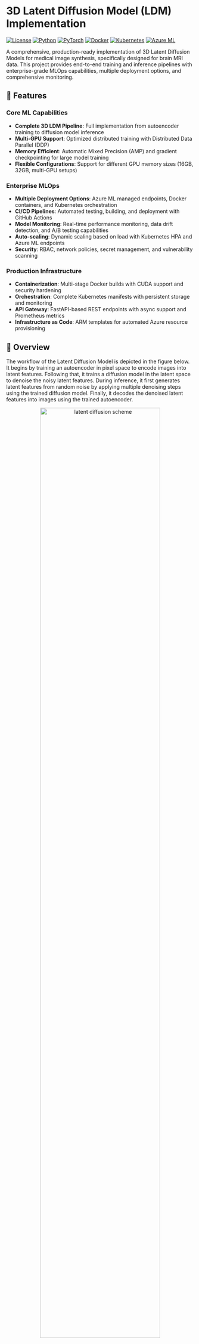 # 3D Latent Diffusion Model (LDM) Implementation

<!-- 
  Project badges provide quick visual overview of:
  - License: MIT (open source, permissive)
  - Python: 3.8+ (minimum version requirement)  
  - PyTorch: 2.0+ (deep learning framework)
  - Docker: Container-ready deployment
  - Kubernetes: Production orchestration support
  - Azure ML: Cloud ML platform integration
-->
[![License](https://img.shields.io/badge/license-MIT-blue.svg)](LICENSE)
[![Python](https://img.shields.io/badge/python-3.8+-blue.svg)](https://python.org)
[![PyTorch](https://img.shields.io/badge/pytorch-2.0+-red.svg)](https://pytorch.org)
[![Docker](https://img.shields.io/badge/docker-ready-blue.svg)](https://docker.com)
[![Kubernetes](https://img.shields.io/badge/kubernetes-ready-blue.svg)](https://kubernetes.io)
[![Azure ML](https://img.shields.io/badge/azure%20ml-integrated-blue.svg)](https://azure.microsoft.com/services/machine-learning/)

<!-- 
  Project Description:
  This is a comprehensive implementation designed for medical imaging professionals and ML engineers
  who need production-ready 3D image generation capabilities. The project emphasizes:
  - Medical image synthesis for brain MRI data
  - Enterprise-grade deployment options
  - Multi-GPU training optimization
  - Complete MLOps lifecycle support
-->
A comprehensive, production-ready implementation of 3D Latent Diffusion Models for medical image synthesis, specifically designed for brain MRI data. This project provides end-to-end training and inference pipelines with enterprise-grade MLOps capabilities, multiple deployment options, and comprehensive monitoring.

## 🚀 Features

<!-- 
  Features are organized into three categories:
  1. Core ML Capabilities: The actual AI/ML functionality
  2. Enterprise MLOps: Production deployment and operations
  3. Production Infrastructure: Technical infrastructure support
-->

### Core ML Capabilities
<!-- These features focus on the machine learning aspects -->
- **Complete 3D LDM Pipeline**: Full implementation from autoencoder training to diffusion model inference
- **Multi-GPU Support**: Optimized distributed training with Distributed Data Parallel (DDP)
- **Memory Efficient**: Automatic Mixed Precision (AMP) and gradient checkpointing for large model training
- **Flexible Configurations**: Support for different GPU memory sizes (16GB, 32GB, multi-GPU setups)

### Enterprise MLOps
<!-- These features enable production deployment and monitoring -->
- **Multiple Deployment Options**: Azure ML managed endpoints, Docker containers, and Kubernetes orchestration
- **CI/CD Pipelines**: Automated testing, building, and deployment with GitHub Actions
- **Model Monitoring**: Real-time performance monitoring, data drift detection, and A/B testing capabilities
- **Auto-scaling**: Dynamic scaling based on load with Kubernetes HPA and Azure ML endpoints
- **Security**: RBAC, network policies, secret management, and vulnerability scanning

### Production Infrastructure
<!-- These features provide the technical foundation for enterprise deployment -->
- **Containerization**: Multi-stage Docker builds with CUDA support and security hardening
- **Orchestration**: Complete Kubernetes manifests with persistent storage and monitoring
- **API Gateway**: FastAPI-based REST endpoints with async support and Prometheus metrics
- **Infrastructure as Code**: ARM templates for automated Azure resource provisioning

## 📖 Overview

<!-- 
  Technical Overview:
  The Latent Diffusion Model (LDM) works in two main phases:
  1. Training Phase: Train autoencoder + Train diffusion model in latent space
  2. Inference Phase: Generate noise → Denoise in latent space → Decode to image
  
  Benefits of working in latent space:
  - Reduced computational cost (smaller dimensionality)
  - Better training stability
  - Preserved semantic meaning
-->
The workflow of the Latent Diffusion Model is depicted in the figure below. It begins by training an autoencoder in pixel space to encode images into latent features. Following that, it trains a diffusion model in the latent space to denoise the noisy latent features. During inference, it first generates latent features from random noise by applying multiple denoising steps using the trained diffusion model. Finally, it decodes the denoised latent features into images using the trained autoencoder.

<p align="center">
  <img src="./figs/ldm.png" alt="latent diffusion scheme" width="80%">
</p>

## 📚 Background

<!-- 
  Academic Foundation:
  This implementation builds upon established research in:
  - Latent diffusion models (Stable Diffusion foundation)
  - Medical imaging applications
  - Brain tumor segmentation datasets
-->
This implementation is based on MONAI's latent diffusion model and follows these key papers:

- **[Latent Diffusion]**: Rombach, Robin, et al. "High-resolution image synthesis with latent diffusion models." CVPR 2022.
- **[Brain Imaging Generation]**: Pinaya et al. "Brain imaging generation with latent diffusion models"
- **[BRATS]**: Menze, Bjoern H., et al. "The multimodal brain tumor image segmentation benchmark (BRATS)."

## 🛠️ Installation

<!--
  Installation Prerequisites:
  - Python 3.8+: Required for modern PyTorch and MONAI features
  - CUDA GPU: Essential for reasonable training times (>16GB VRAM recommended)
  - PyTorch 2.0+: Needed for torch.compile() optimization
  - MONAI: Medical imaging specific deep learning library
-->

### Prerequisites
<!-- 
  Hardware Requirements:
  - CUDA GPU: Training 3D models requires significant GPU memory
  - 16GB+ VRAM: Minimum for basic training with reduced batch sizes
  - 32GB+ VRAM: Recommended for optimal training performance
  - Multi-GPU: Best for large-scale training and faster convergence
-->
- Python 3.8+
- CUDA-capable GPU (recommended: >16GB VRAM)
- PyTorch 2.0+
- MONAI

### Quick Setup
```bash
# Clone the repository
git clone <your-repo-url>
cd 3d_ldm

# Install dependencies - this includes PyTorch, MONAI, and all required packages
pip install -r requirements.txt

# Configure environment - copy template and edit with your specific paths
cp config/environment.json.example config/environment.json
# Edit environment.json with your paths
```

## 📊 Dataset

<!--
  Dataset Information:
  - BraTS: Brain Tumor Segmentation Challenge datasets
  - Medical Decathlon: Standardized medical imaging datasets
  - T1, T2, FLAIR: Different MRI sequence types
  - Important: Always check dataset licensing and usage requirements
-->
The example uses **BraTS 2016 and 2017** data from the [Medical Decathlon](http://medicaldecathlon.com/).

### Download Data
```bash
# This script automatically downloads and preprocesses the BraTS dataset
python download_brats_data.py -e ./config/environment.json
```

**Disclaimer**: We are not the host of the data. Please ensure you read and comply with the dataset's requirements and usage policies.

## 🚀 Quick Start

### 1. Configure Environment
<!--
  Configuration Steps:
  - model_dir: Where trained models will be saved
  - tfevent_path: TensorBoard logging directory
  - output_dir: Generated images and results
  - data_base_dir: Path to your downloaded BraTS dataset
-->
Edit `./config/environment.json`:
```json
{
  "model_dir": "path/to/save/models",
  "tfevent_path": "path/to/tensorboard/logs", 
  "output_dir": "path/to/generated/images",
  "data_base_dir": "path/to/brats/dataset"
}
```

### 2. Train Autoencoder
<!--
  Training Options:
  - Single GPU: Use config_train_32g.json for 32GB GPUs
  - Multi-GPU: Use config_train_multigpu.json for distributed training
  - Memory optimization: Use config_train_16g.json for smaller GPUs
-->
```bash
# Single GPU (32GB) - optimal for single high-memory GPU
python train_autoencoder.py -c ./config/config_train_32g.json -e ./config/environment.json -g 1

# Multi-GPU (Windows) - distributed training across multiple GPUs
train_autoencoder_multigpu.bat 4 config/config_train_multigpu.json true false
```

### 3. Train Diffusion Model
<!--
  Diffusion Training:
  - Requires pre-trained autoencoder from step 2
  - More computationally intensive than autoencoder training
  - Benefits significantly from multi-GPU setups
-->
```bash
# Single GPU - train diffusion model using latent features from autoencoder
python train_diffusion.py -c ./config/config_train_32g.json -e ./config/environment.json -g 1

# Multi-GPU (Linux/Mac) - faster diffusion training with distributed setup
./train_LDM.sh
```

### 4. Generate Images
<!--
  Inference Process:
  - Requires both trained autoencoder and diffusion model
  - --num parameter specifies number of images to generate
  - Generated images saved to output_dir specified in environment.json
-->
```bash
# Generate 5 synthetic brain MRI images
python inference.py -c ./config/config_train_32g.json -e ./config/environment.json --num 5
```

## 💻 Multi-GPU Training

<!--
  Multi-GPU Benefits:
  - Faster training: Linear speedup with number of GPUs
  - Larger batch sizes: Better gradient estimates
  - Memory pooling: Train larger models
  - Production readiness: Scales to enterprise workloads
-->
This implementation includes extensive multi-GPU optimizations:

### Key Features
<!--
  Technical Optimizations:
  - DDP: Distributed Data Parallel for efficient multi-GPU training
  - AMP: Automatic Mixed Precision reduces memory usage
  - Torch Compile: PyTorch 2.0+ performance optimization
  - Sync BN: Synchronized batch normalization across GPUs
  - Gradient Checkpointing: Trade compute for memory efficiency
-->
- **Distributed Data Parallel (DDP)** with static graph optimization
- **Automatic Mixed Precision (AMP)** for memory efficiency
- **Torch Compile** optimization (PyTorch 2.0+)
- **Synchronized Batch Normalization** across GPUs
- **Gradient Checkpointing** for memory reduction

### Usage Examples
```bash
# Windows Multi-GPU - 8 GPUs with full optimizations enabled
train_autoencoder_multigpu.bat 8 config/config_train_multigpu.json true true

# Linux/Mac Multi-GPU - using torchrun for distributed training
export NUM_GPUS_PER_NODE=8
torchrun --nproc_per_node=${NUM_GPUS_PER_NODE} --nnodes=1 \
    train_autoencoder.py -c ./config/config_train_32g.json -e ./config/environment.json -g ${NUM_GPUS_PER_NODE}
```

<!--
  Documentation Reference:
  For comprehensive multi-GPU setup, optimization strategies, and troubleshooting
-->
For detailed multi-GPU setup and optimization, see [README_MULTIGPU.md](./README_MULTIGPU.md).

## 📈 Results

<!--
  Results Visualization:
  - Training curves show model convergence over epochs
  - Reconstruction loss: How well autoencoder preserves input data
  - Diffusion loss: How well diffusion model learns denoising process
  - Generated samples: Quality of synthetic brain MRI images
-->

### Training Performance
<!-- Training curves demonstrate model convergence and learning stability -->
<p align="center">
  <img src="./figs/train_recon.png" alt="autoencoder train curve" width="45%">
  <img src="./figs/val_recon.png" alt="autoencoder validation curve" width="45%">
</p>

<p align="center">
  <img src="./figs/train_diffusion.png" alt="diffusion train curve" width="45%">
  <img src="./figs/val_diffusion.png" alt="diffusion validation curve" width="45%">
</p>

### Generated Samples
<!-- Examples of synthetic brain MRI images in different anatomical views -->
<p align="center">
  <img src="./figs/syn_axial.png" alt="generated axial" width="30%">
  <img src="./figs/syn_cor.png" alt="generated coronal" width="30%">
  <img src="./figs/syn_sag.png" alt="generated sagittal" width="30%">
</p>

## 🚀 Deployment Options

<!--
  Deployment Strategy Overview:
  Multiple deployment options are provided to support different use cases:
  1. Docker: Containerized deployment for consistency and portability
  2. Kubernetes: Production orchestration with scaling and monitoring
  3. Azure ML: Cloud-native deployment with managed infrastructure
  
  Each option has specific advantages:
  - Docker: Local development, testing, simple deployments
  - Kubernetes: Production workloads, auto-scaling, enterprise features
  - Azure ML: Managed service, cost optimization, integrated monitoring
-->
This project supports multiple deployment strategies to meet different production requirements:

### 1. 🐳 Docker Deployment

<!--
  Docker Deployment Benefits:
  - Consistent environment across development and production
  - Easy local testing and development
  - Portable across different infrastructure
  - Supports GPU acceleration for training and inference
-->

#### Quick Start with Docker
```powershell
# Build and run API server for production inference
.\mlops\docker\setup_docker.ps1 -Environment prod -Mode api

# Run training container for model development
.\mlops\docker\setup_docker.ps1 -Environment dev -Mode train

# Launch Jupyter notebook for interactive development
.\mlops\docker\setup_docker.ps1 -Environment dev -Mode jupyter
```

#### Manual Docker Commands
```bash
# Build production image with optimizations
docker build -t 3d-ldm:prod -f mlops/docker/Dockerfile --target production .

# Run API server with GPU support and volume mounts
docker run -d -p 8000:8000 --gpus all --name 3d-ldm-api \
  -v 3d-ldm-models:/app/models \
  -e MODE=api \
  3d-ldm:prod

# Health check - verify API is running
curl http://localhost:8000/health
```

### 2. ☸️ Kubernetes Deployment

<!--
  Kubernetes Benefits:
  - Production-grade orchestration
  - Auto-scaling based on load
  - High availability and fault tolerance
  - Enterprise security features
  - Integrated monitoring and logging
-->

#### Prerequisites
<!--
  Infrastructure Requirements:
  - Kubernetes cluster: Local (minikube/kind) or cloud (AKS/EKS/GKE)
  - kubectl: Command-line tool for cluster management
  - GPU operator: NVIDIA driver management for GPU workloads
-->
- Kubernetes cluster (local or cloud)
- kubectl configured
- NVIDIA GPU operator (for GPU workloads)

#### Deployment Commands
```bash
# Deploy complete application stack with all components
./mlops/kubernetes/setup_kubernetes.sh apply

# Check deployment status and pod health
./mlops/kubernetes/setup_kubernetes.sh status

# View logs from running pods
./mlops/kubernetes/setup_kubernetes.sh logs

# Run comprehensive health checks
./mlops/kubernetes/setup_kubernetes.sh health
```

#### Kubernetes Features
<!--
  Production Features:
  - HPA: Automatically scales pods based on resource utilization
  - PVC: Persistent volumes for model storage and data
  - Prometheus: Metrics collection and alerting
  - RBAC: Role-based access control for security
  - GPU scheduling: Efficient GPU resource allocation
-->
- **Auto-scaling**: Horizontal Pod Autoscaler (HPA) based on CPU/memory
- **Persistent Storage**: PVC for models, data, and outputs
- **Monitoring**: Prometheus metrics and Grafana dashboards
- **Security**: RBAC, network policies, and secret management
- **GPU Support**: Dedicated GPU nodes with taints and tolerations

### 3. ☁️ Azure Machine Learning

<!--
  Azure ML Advantages:
  - Managed infrastructure: No server management
  - Cost optimization: Pay only for compute used
  - Enterprise integration: Seamless with Azure services
  - MLOps features: Built-in experiment tracking and model registry
-->

#### Infrastructure Setup
```powershell
# Deploy complete Azure infrastructure including ML workspace, compute, storage
.\mlops\azure\deploy_azure.ps1 -Environment prod -ResourceGroup "3dldm-prod" -Location "East US"
```

#### Azure ML Features
<!--
  Managed Services:
  - Endpoints: Auto-scaling inference with load balancing
  - Compute: On-demand GPU clusters with spot instance support
  - MLflow: Integrated experiment tracking and model versioning
  - Datasets: Versioned data with lineage and governance
-->
- **Managed Endpoints**: Auto-scaling inference endpoints
- **Compute Clusters**: On-demand GPU clusters for training
- **Experiment Tracking**: MLflow integration with model registry
- **Data Versioning**: Azure ML datasets with lineage tracking
- **Cost Optimization**: Spot instances and automatic shutdown

### 4. 🔄 CI/CD Pipeline

<!--
  CI/CD Pipeline Benefits:
  - Automated quality assurance
  - Consistent deployment process
  - Reduced manual errors
  - Fast feedback loops
  - Multi-environment promotion
-->
The project includes a comprehensive GitHub Actions pipeline:

#### Pipeline Stages
<!--
  Pipeline Flow:
  1. Code Quality: Ensures code standards and security
  2. Testing: Validates functionality and performance
  3. Building: Creates deployable artifacts
  4. Deployment: Promotes through environments
  5. Monitoring: Verifies deployment success
-->
1. **Code Quality**: Linting, formatting, security scanning
2. **Testing**: Unit tests, integration tests, model validation
3. **Building**: Docker image building and vulnerability scanning
4. **Deployment**: Multi-environment deployment (dev → staging → prod)
5. **Monitoring**: Post-deployment health checks and performance monitoring

#### Trigger the Pipeline
```bash
# Push to main branch triggers production deployment pipeline
git push origin main

# Pull requests trigger testing and validation pipeline
git push origin feature/new-model
```

## 📊 Monitoring and Observability

<!--
  Observability Strategy:
  - Application metrics: Model-specific performance indicators
  - System metrics: Infrastructure health and resource usage
  - Business metrics: Usage patterns and error rates
  - Distributed tracing: Request flow across services
-->

### Application Metrics
<!--
  Key Performance Indicators:
  - Inference latency: Response time for image generation
  - Throughput: Images generated per second
  - Accuracy: Model quality metrics
  - Resource utilization: GPU, CPU, memory usage
-->
- **Model Performance**: Inference latency, throughput, accuracy
- **System Health**: CPU, memory, GPU utilization
- **Data Quality**: Input validation, drift detection
- **Error Tracking**: Exception rates, failure patterns

### Monitoring Stack
<!--
  Monitoring Tools:
  - Prometheus: Open-source metrics collection
  - Grafana: Visualization and alerting dashboards
  - Azure Monitor: Cloud-native monitoring for Azure deployments
  - MLflow: ML-specific experiment and model tracking
-->
- **Prometheus**: Metrics collection and alerting
- **Grafana**: Visualization dashboards
- **Azure Monitor**: Cloud-native monitoring (for Azure deployments)
- **MLflow**: Experiment tracking and model versioning

### Access Monitoring
```bash
# Local monitoring (Kubernetes) - access Grafana dashboard
kubectl port-forward -n monitoring svc/grafana 3000:80

# Azure monitoring - get Application Insights connection
az ml workspace show --name <workspace-name> --query "applicationInsights"
```

## 🛡️ Security and Compliance

<!--
  Security Framework:
  - Defense in depth: Multiple layers of security controls
  - Zero trust: Never trust, always verify
  - Compliance ready: Meets enterprise security standards
  - Automated security: Security scanning in CI/CD pipeline
-->

### Security Features
<!--
  Container Security:
  - Non-root execution: Reduces attack surface
  - Read-only filesystems: Prevents runtime modifications
  - Minimal base images: Fewer vulnerabilities
  - Security scanning: Automated vulnerability detection
-->
- **Container Security**: Non-root users, read-only filesystems, minimal base images
- **Network Security**: Network policies, ingress controls, TLS encryption
- **Secrets Management**: Kubernetes secrets, Azure Key Vault integration
- **Vulnerability Scanning**: Automated security scanning in CI/CD pipeline
- **RBAC**: Role-based access control for all resources

### Compliance
<!--
  Compliance Features:
  - Data privacy: GDPR/HIPAA considerations for medical data
  - Audit logging: Complete operational audit trail
  - Backup strategy: Data protection and disaster recovery
  - Multi-region: Geographic redundancy for high availability
-->
- **Data Privacy**: No data persistence in containers by default
- **Audit Logging**: Complete audit trail for all operations
- **Backup Strategy**: Automated model and data backups
- **Disaster Recovery**: Multi-region deployment capabilities
  <img src="./figs/train_diffusion.png" alt="latent diffusion train curve" width="45%">
  <img src="./figs/val_diffusion.png" alt="latent diffusion validation curve" width="45%">
</p>

### Generated Samples
<p align="center">
  <img src="./figs/syn_axial.png" width="30%">
  <img src="./figs/syn_sag.png" width="30%">
  <img src="./figs/syn_cor.png" width="30%">
</p>

## 📁 Project Structure

<!--
  Directory Organization:
  The project is organized into logical sections:
  - config/: All configuration files for different environments
  - mlops/: Complete MLOps infrastructure and deployment code
  - Core scripts: Training and inference functionality
  - Documentation: Comprehensive guides and troubleshooting
  
  This structure supports both research and production use cases.
-->

```
3d_ldm/
├── config/                      # Configuration files for different environments
│   ├── config_train_16g.json        # 16GB GPU optimized configuration
│   ├── config_train_32g.json        # 32GB GPU optimized configuration
│   ├── config_train_multigpu.json   # Multi-GPU distributed training config
│   ├── config_optimized.json        # Performance optimized settings
│   └── environment.json             # Environment paths and directories
├── mlops/                       # Complete MLOps and deployment infrastructure
│   ├── azure/                   # Azure cloud deployment resources
│   │   ├── workspace_config.yml     # Azure ML workspace configuration
│   │   ├── infrastructure.json      # ARM template for Azure resources
│   │   ├── deploy_azure.ps1         # Automated Azure deployment script
│   │   └── conda_env.yml            # Azure ML environment definition
│   ├── docker/                  # Container deployment and orchestration
│   │   ├── Dockerfile               # Multi-stage Docker build with CUDA
│   │   ├── api_server.py            # FastAPI REST API server
│   │   ├── entrypoint.sh            # Flexible container entry point
│   │   ├── health_check.py          # Container health monitoring
│   │   └── setup_docker.ps1         # Automated Docker setup script
│   ├── kubernetes/              # Kubernetes production orchestration
│   │   ├── deployment.yaml          # Application deployment manifests
│   │   ├── ingress.yaml             # Ingress controller and networking
│   │   ├── jobs.yaml                # Training and batch job definitions
│   │   ├── monitoring.yaml          # Prometheus monitoring setup
│   │   ├── storage.yaml             # Persistent volume configurations
│   │   ├── rbac.yaml                # Security and access permissions
│   │   └── setup_kubernetes.sh      # Kubernetes deployment automation
│   ├── deployment/              # Model deployment and serving
│   │   ├── score.py                 # Azure ML model scoring script
│   │   └── deployment_config.yml    # Deployment environment configuration
│   ├── monitoring/              # Observability and monitoring infrastructure
│   │   ├── model_monitor.py         # Model performance monitoring
│   │   ├── data_drift.py            # Data quality and drift detection
│   │   └── alerting_rules.yml       # Prometheus alerting configurations
│   └── pipelines/               # Automated training and inference pipelines
│       ├── training_pipeline.py     # Azure ML automated training pipeline
│       └── pipeline_config.yml      # Pipeline configuration parameters
├── .github/workflows/           # CI/CD automation and quality gates
│   └── deploy.yml               # GitHub Actions deployment pipeline
├── checkpoints/                 # Model artifacts and trained weights
│   └── autoencoder/             # Saved autoencoder model checkpoints
├── results/                     # Training outputs and experimental results
├── figs/                        # Visualization outputs and documentation figures
├── runs/                        # TensorBoard training logs and metrics
├── train_autoencoder.py         # Autoencoder training script (Phase 1)
├── train_diffusion.py           # Diffusion model training script (Phase 2)
├── inference.py                 # Model inference and image generation
├── utils.py                     # Shared utility functions and helpers
├── requirements.txt             # Python package dependencies
├── .gitignore                   # Git ignore patterns
├── LICENSE                      # License file
└── README.md                    # This file
```

## 🔧 Configuration Guide

<!--
  Configuration Strategy:
  Different configurations are provided for various hardware setups:
  - Memory optimization: Adjust batch size and model parameters
  - Hardware targeting: Specific settings for different GPU configurations  
  - Performance tuning: Balance between speed and memory usage
-->

### Training Configurations

#### For 16GB GPUs
<!--
  16GB Configuration:
  - Reduced model complexity: Fewer channels and attention layers
  - Smaller batch sizes: Memory efficient training
  - Gradient checkpointing: Trade compute for memory
-->
```json
{
  "autoencoder_def": {
    "spatial_dims": 3,
    "in_channels": 1,
    "out_channels": 1,
    "num_res_blocks": 2,
    "num_channels": [256, 512],
    "attention_levels": [false, true],
    "latent_channels": 8,
    "norm_num_groups": 32,
    "norm_eps": 1e-6,
    "with_encoder_nonlocal_attn": false,
    "with_decoder_nonlocal_attn": false
  }
}
```

#### For Multi-GPU Training
<!--
  Multi-GPU Configuration:
  - DDP backend: NCCL for optimal GPU communication
  - Timeout settings: Handle slow network connections
  - Optimizations: AMP, compile, synchronized batch norm
-->
```json
{
  "ddp_backend": "nccl",
  "ddp_timeout_seconds": 18000,
  "amp": true,
  "compile": true,
  "sync_bn": true
}
```

### Environment Configuration
<!--
  Directory Structure:
  - model_dir: Persistent storage for trained models
  - tfevent_path: TensorBoard logging for monitoring
  - output_dir: Generated images and evaluation results
  - data_base_dir: Input dataset location
-->
```json
{
  "model_dir": "./checkpoints",
  "tfevent_path": "./runs", 
  "output_dir": "./results",
  "data_base_dir": "./data/brats"
}
```

## 🐛 Troubleshooting

<!--
  Troubleshooting Philosophy:
  Common issues are categorized by type:
  - Memory issues: GPU memory optimization
  - Training issues: Multi-GPU and distributed training
  - Deployment issues: Container and infrastructure problems
-->

### Common Issues

#### CUDA Out of Memory
<!--
  Memory Optimization Strategies:
  - Reduce batch size: Immediate memory relief
  - Gradient checkpointing: Trade compute for memory
  - Mixed precision: Use FP16 for reduced memory usage
-->
```bash
# Reduce batch size in configuration file
"batch_size": 1

# Enable gradient checkpointing to save memory
"use_checkpointing": true

# Use Automatic Mixed Precision (AMP)
"amp": true
```

#### Multi-GPU Training Issues
<!--
  Multi-GPU Diagnostics:
  - Hardware check: Verify all GPUs are accessible
  - NCCL verification: Ensure communication backend works
  - Environment variables: Debug distributed training
-->
```bash
# Check GPU visibility and memory status
nvidia-smi

# Verify NCCL installation and version
python -c "import torch; print(torch.cuda.nccl.version())"

# Enable debug logging for distributed training
export NCCL_DEBUG=INFO
export NCCL_TIMEOUT=18000
```

#### Docker Issues
<!--
  Container Troubleshooting:
  - GPU access: Verify NVIDIA Docker runtime
  - Container logs: Debug application errors
  - Resource monitoring: Check container resource usage
-->
```bash
# Test NVIDIA Docker runtime and GPU access
docker run --rm --gpus all nvidia/cuda:11.8-base-ubuntu20.04 nvidia-smi

# View container logs for debugging
docker logs 3d-ldm-api

# Monitor container resource usage
docker stats
```

<!--
  Comprehensive Documentation:
  Additional documentation provides detailed guidance for specific use cases
-->
For comprehensive troubleshooting, see [TROUBLESHOOTING.md](./TROUBLESHOOTING.md).

## 📚 Documentation

<!--
  Documentation Ecosystem:
  Each document serves a specific purpose:
  - Multi-GPU Guide: Performance optimization for distributed training
  - Optimization Summary: Technical details of performance improvements
  - NaN Fix Guide: Debugging numerical stability issues
  - Troubleshooting: Comprehensive problem-solving guide
-->
- [Multi-GPU Training Guide](./README_MULTIGPU.md)
- [MLOps Optimization Summary](./MULTI_GPU_OPTIMIZATION_SUMMARY.md)  
- [NaN Fix Guide](./NaN_FIX_GUIDE.md)
- [Troubleshooting Guide](./TROUBLESHOOTING.md)

## 🤝 Contributing

<!--
  Contribution Workflow:
  Standard GitHub flow with emphasis on code quality and testing
  - Feature branches: Isolated development
  - Pull requests: Code review and quality gates
  - Testing: Automated validation before merge
-->
1. Fork the repository
2. Create a feature branch (`git checkout -b feature/new-feature`)
3. Commit your changes (`git commit -am 'Add new feature'`)
4. Push to the branch (`git push origin feature/new-feature`)
5. Create a Pull Request

## 📄 License

<!--
  MIT License:
  Permissive open source license allowing commercial use, modification, and distribution
-->
This project is licensed under the MIT License - see the [LICENSE](LICENSE) file for details.

## 🙏 Acknowledgments

<!--
  Attribution and Recognition:
  Proper credit to foundational work and tools that enabled this project
-->
- **MONAI Team**: For providing the foundational diffusion model implementation
- **Rombach et al.**: For the original Latent Diffusion Model paper
- **BraTS Challenge**: For providing the medical imaging dataset
- **PyTorch Team**: For the excellent deep learning framework


<!--
  Call to Action:
  Encourage community engagement and project visibility
-->
<p align="center">
  <strong>⭐ If this project helped you, please give it a star! ⭐</strong>
</p>
│   └── README.md           # MLOps setup guide
├── .github/workflows/       # CI/CD pipelines
├── figs/                    # Result figures
├── train_autoencoder.py     # Autoencoder training
├── train_diffusion.py       # Diffusion model training
├── inference.py             # Image generation
├── utils.py                 # Utility functions
├── visualize_image.py       # Visualization tools
├── 3d_ldm_tutorial.ipynb   # Interactive tutorial
└── docs/                    # Additional documentation
    ├── TROUBLESHOOTING.md   # Common issues and solutions
    ├── MULTI_GPU_OPTIMIZATION_SUMMARY.md
    └── NaN_FIX_GUIDE.md
```

## 🏭 MLOps and Production Deployment

This project includes a complete MLOps pipeline for production deployment:

### Azure ML Integration
- **Automated Training**: Scalable training pipelines on Azure ML compute
- **Model Registry**: Versioned model storage with MLflow integration
- **Experiment Tracking**: Comprehensive experiment logging and comparison
- **Environment Management**: Reproducible training environments

### CI/CD Pipeline
- **GitHub Actions**: Automated testing, training, and deployment
- **Multi-environment**: Staging and production deployment workflows
- **Quality Gates**: Code quality checks and model validation
- **Security Scanning**: Automated security vulnerability detection

### Model Deployment
- **REST API Endpoints**: Scalable inference endpoints with auto-scaling
- **Batch Inference**: Large-scale batch processing capabilities
- **A/B Testing**: Support for multiple model versions in production
- **Edge Deployment**: Options for edge and on-premises deployment

### Monitoring and Observability
- **Performance Monitoring**: Real-time latency, throughput, and error tracking
- **Data Drift Detection**: Automated detection of input data changes
- **Model Health**: Continuous model performance evaluation
- **Alerting**: Automated alerts for anomalies and performance degradation

**🚀 Quick MLOps Setup**: See [mlops/README.md](mlops/README.md) for detailed setup instructions.

## 🔧 Configuration

### GPU Memory Configurations
- **16GB GPU**: Use `config_train_16g.json`
- **32GB GPU**: Use `config_train_32g.json`
- **Multi-GPU**: Use `config_train_multigpu.json`

### Key Parameters
- `batch_size`: Adjust based on GPU memory
- `patch_size`: Must be divisible by 4 (autoencoder) or 16 (diffusion)
- `spacing`: Voxel spacing for resampling [1.0, 1.0, 1.0] for high resolution

## 🐛 Troubleshooting

Common issues and solutions are documented in:
- [TROUBLESHOOTING.md](./TROUBLESHOOTING.md) - General troubleshooting
- [NaN_FIX_GUIDE.md](./NaN_FIX_GUIDE.md) - Handling NaN values during training
- [MULTI_GPU_OPTIMIZATION_SUMMARY.md](./MULTI_GPU_OPTIMIZATION_SUMMARY.md) - Multi-GPU specific issues

## 🤝 Contributing

1. Fork the repository
2. Create a feature branch (`git checkout -b feature/amazing-feature`)
3. Commit your changes (`git commit -m 'Add amazing feature'`)
4. Push to the branch (`git push origin feature/amazing-feature`)
5. Open a Pull Request

## 📄 License

This project is licensed under the MIT License - see the [LICENSE](LICENSE) file for details.

## 🙏 Acknowledgments

- [MONAI Project](https://github.com/Project-MONAI/MONAI) for the excellent medical imaging framework
- [Medical Decathlon](http://medicaldecathlon.com/) for providing the BraTS dataset
- Original authors of the Latent Diffusion Models paper

